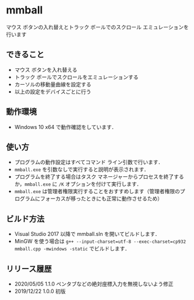 # mmball
マウス ボタンの入れ替えとトラック ボールでのスクロール エミュレーションを行います

## できること
* マウス ボタンを入れ替える
* トラック ボールでスクロールをエミュレーションする
* カーソルの移動量曲線を設定する
* 以上の設定をデバイスごとに行う

## 動作環境
* Windows 10 x64 で動作確認をしています．

## 使い方
* プログラムの動作設定はすべてコマンド ライン引数で行います．
* `mmball.exe` を引数なしで実行すると説明が表示されます．
* プログラムを終了する場合はタスク マネージャーからプロセスを終了するか，`mmball.exe` に `/K` オプションを付けて実行します．
* `mmball.exe` は管理者権限実行することをおすすめします（管理者権限のプログラムにフォーカスが移ったときにも正常に動作させるため）

## ビルド方法
* Visual Studio 2017 以降で mmball.sln を開いてビルドします．
* MinGW を使う場合は `g++ --input-charset=utf-8 --exec-charset=cp932 mmball.cpp -mwindows -static` でビルドします．

## リリース履歴

* 2020/05/05 1.1.0 ペンタブなどの絶対座標入力を無視しないよう修正
* 2019/12/22 1.0.0 初版
